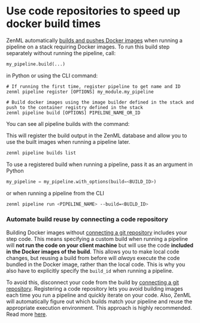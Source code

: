 # Use code repositories to speed up docker build times

ZenML automatically [builds and pushes Docker images](../../user-guide/production-guide/understanding-environments.md#execution-environments) when running a pipeline on a stack requiring Docker images. To run this build step separately without running the pipeline, call:

```python
my_pipeline.build(...)
```

in Python or using the CLI command:

```shell
# If running the first time, register pipeline to get name and ID
zenml pipeline register [OPTIONS] my_module.my_pipeline

# Build docker images using the image builder defined in the stack and push to the container registry defined in the stack
zenml pipeline build [OPTIONS] PIPELINE_NAME_OR_ID
```

You can see all pipeline builds with the command:

This will register the build output in the ZenML database and allow you to use the built images when running a pipeline later.

```bash
zenml pipeline builds list
```

To use a registered build when running a pipeline, pass it as an argument in Python

```python
my_pipeline = my_pipeline.with_options(build=<BUILD_ID>)
```

or when running a pipeline from the CLI

```bash
zenml pipeline run <PIPELINE_NAME> --build=<BUILD_ID>
```

### Automate build reuse by connecting a code repository

Building Docker images without [connecting a git repository](../../user-guide/production-guide/connect-code-repository.md) includes your step code. This means specifying a custom build when running a pipeline will **not run the code on your client machine** but will use the code **included in the Docker images of the build**. This allows you to make local code changes, but reusing a build from before will _always_ execute the code bundled in the Docker image, rather than the local code. This is why you also have to explicitly specify the `build_id` when running a pipeline.

To avoid this, disconnect your code from the build by [connecting a git repository](../configuring-zenml/connect-your-git-repository.md). Registering a code repository lets you avoid building images each time you run a pipeline and quickly iterate on your code. Also, ZenML will automatically figure out which builds match your pipeline and reuse the appropriate execution environment. This approach is highly recommended. Read more [here](../../user-guide/production-guide/connect-code-repository.md).
